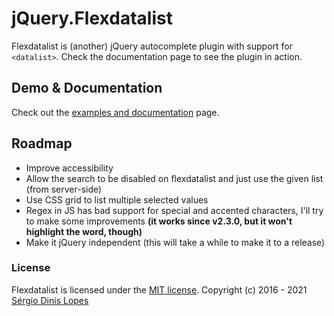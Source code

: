 jQuery.Flexdatalist
======

Flexdatalist is (another) jQuery autocomplete plugin with support for <code>&lt;datalist&gt;</code>. Check the documentation page to see the plugin in action.

## Demo & Documentation ##

Check out the [examples and documentation](http://projects.sergiodinislopes.pt/flexdatalist/) page.

## Roadmap

- Improve accessibility
- Allow the search to be disabled on flexdatalist and just use the given list (from server-side)
- Use CSS grid to list multiple selected values
- Regex in JS has bad support for special and accented characters, I'll try to make some improvements __(it works since v2.3.0, but it won't highlight the word, though)__
- Make it jQuery independent (this will take a while to make it to a release)

### License
Flexdatalist is licensed under the [MIT license](http://opensource.org/licenses/MIT).
Copyright (c) 2016 - 2021 [Sérgio Dinis Lopes](http://github.com/sergiodlopes)